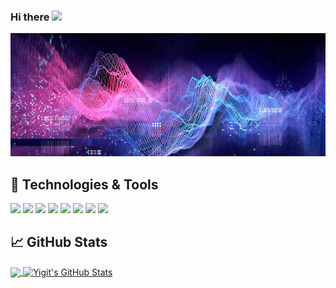 ### Hi there <img src="https://raw.githubusercontent.com/MartinHeinz/MartinHeinz/master/wave.gif" width="30px">
[![Header](https://github.com/yctasoglu/yctasoglu/blob/main/header/C0F40A09-7EFC-4348-8E9F-C1F5D2CCE455.jpeg "Header")](https://some-url.dev/)
## 🔧 Technologies & Tools
![](https://img.shields.io/badge/Code-Python-informational?style=flat&logo=python&logoColor=white&color=2bbc8a)
![](https://img.shields.io/pypi/pyversions/scikit-learn.svg)
![](https://img.shields.io/badge/MachineLearning-informational?style=flatlogoColor=white&color=2bbc8a)
![](https://img.shields.io/badge/DeepLearning-informational?style=flatlogoColor=white&color=2bbc8a)
![](https://img.shields.io/badge/DataPreparation-informational?style=flatlogoColor=white&color=2bbc8a)
![](https://img.shields.io/badge/Statistics-informational?style=flatlogoColor=white&color=2bbc8a)
![](https://img.shields.io/badge/ProblemSolving-informational?style=flatlogoColor=white&color=2bbc8a)
![](https://img.shields.io/badge/Visualization-informational?style=flatlogoColor=white&color=2bbc8a)


## &#x1f4c8; GitHub Stats

<a href="https://github.com/yctasoglu/yctasoglu">
  <img align="center" src="https://github-readme-stats.vercel.app/api/top-langs/?username=yctasoglu&hide=java,html,tex&title_color=ffffff&text_color=c9cacc&icon_color=2bbc8a&bg_color=1d1f21&langs_count=3" />
</a>
<a href="https://github.com/yctasoglu/yctasoglu">
  <img align="center" src="https://github-readme-stats.vercel.app/api?username=yctasoglu&show_icons=true&line_height=27&count_private=true&title_color=ffffff&text_color=c9cacc&icon_color=2bbc8a&bg_color=1d1f21" alt="Yigit's GitHub Stats" />
</a>



<!--
**yctasoglu/yctasoglu** is a ✨ _special_ ✨ repository because its `README.md` (this file) appears on your GitHub profile.

Here are some ideas to get you started:

- 🔭 I’m currently working on ...
- 🌱 I’m currently learning ...
- 👯 I’m looking to collaborate on ...
- 🤔 I’m looking for help with ...
- 💬 Ask me about ...
- 📫 How to reach me: ...
- 😄 Pronouns: ...
- ⚡ Fun fact: ...
-->
